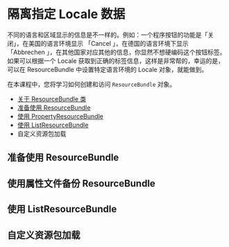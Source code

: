 # 隔离指定 Locale 数据

不同的语言和区域显示的信息是不一样的。例如：一个程序按钮的功能是「关闭」，在美国的语言环境显示 「Cancel 」，在德国的语言环境下显示「Abbrechen 」，在其他国家对应其他的信息，你显然不想硬编码这个按钮标签。如果可以根据一个 Locale 获取到正确的标签信息，这样是非常帮的，幸运的是，可以在 ResourceBundle 中设置特定语言环境的 Locale 对象，就能做到。

在本课程中，您将学习如何创建和访问 `ResourceBundle` 对象。



- [关于 ResourceBundle 类](./concept.md)
- [准备使用 ResourceBundle](./prepare.md) 
- [使用 PropertyResourceBundle](./propfile.md)
- [使用 ListResourceBundle](./list.md) 
- 自定义资源包加载



## 准备使用 ResourceBundle 

## 使用属性文件备份 ResourceBundle 

## 使用 ListResourceBundle 

## 自定义资源包加载

